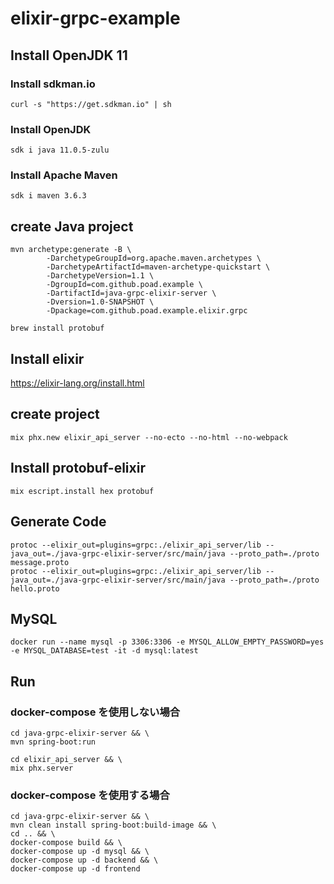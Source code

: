 # elixir-grpc-example

## Install OpenJDK 11

### Install sdkman.io

```$sh
curl -s "https://get.sdkman.io" | sh
```

### Install OpenJDK

```$sh
sdk i java 11.0.5-zulu
```

### Install Apache Maven

```$sh
sdk i maven 3.6.3
```

## create Java project

```$sh
mvn archetype:generate -B \
        -DarchetypeGroupId=org.apache.maven.archetypes \
        -DarchetypeArtifactId=maven-archetype-quickstart \
        -DarchetypeVersion=1.1 \
        -DgroupId=com.github.poad.example \
        -DartifactId=java-grpc-elixir-server \
        -Dversion=1.0-SNAPSHOT \
        -Dpackage=com.github.poad.example.elixir.grpc
```

```$sh
brew install protobuf
```

## Install elixir

<https://elixir-lang.org/install.html>

## create project

```$sh
mix phx.new elixir_api_server --no-ecto --no-html --no-webpack
```

## Install protobuf-elixir

```$sh
mix escript.install hex protobuf
```

## Generate Code

```$sh
protoc --elixir_out=plugins=grpc:./elixir_api_server/lib --java_out=./java-grpc-elixir-server/src/main/java --proto_path=./proto message.proto
protoc --elixir_out=plugins=grpc:./elixir_api_server/lib --java_out=./java-grpc-elixir-server/src/main/java --proto_path=./proto hello.proto
```

## MySQL

```$sh
docker run --name mysql -p 3306:3306 -e MYSQL_ALLOW_EMPTY_PASSWORD=yes -e MYSQL_DATABASE=test -it -d mysql:latest
```

## Run

### docker-compose を使用しない場合

```$sh
cd java-grpc-elixir-server && \
mvn spring-boot:run
```

```$sh
cd elixir_api_server && \
mix phx.server
```

### docker-compose を使用する場合

```$sh
cd java-grpc-elixir-server && \
mvn clean install spring-boot:build-image && \
cd .. && \
docker-compose build && \
docker-compose up -d mysql && \
docker-compose up -d backend && \
docker-compose up -d frontend
```
